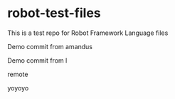 # robot-test-files

This is a test repo for Robot Framework Language files

Demo commit from amandus


Demo commit from l

remote

yoyoyo
